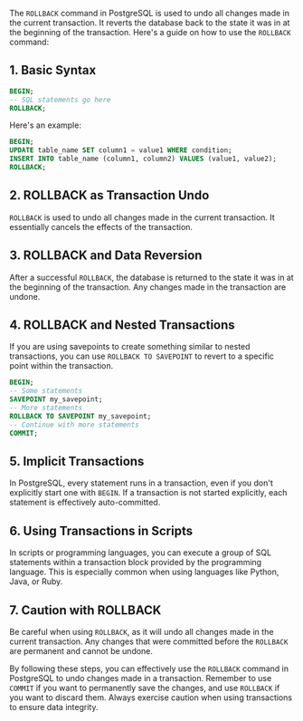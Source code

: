 The `ROLLBACK` command in PostgreSQL is used to undo all changes made in the current transaction. It reverts the database back to the state it was in at the beginning of the transaction. Here's a guide on how to use the `ROLLBACK` command:

## 1. **Basic Syntax**

```sql
BEGIN;
-- SQL statements go here
ROLLBACK;
```

Here's an example:

```sql
BEGIN;
UPDATE table_name SET column1 = value1 WHERE condition;
INSERT INTO table_name (column1, column2) VALUES (value1, value2);
ROLLBACK;
```

## 2. **ROLLBACK as Transaction Undo**

`ROLLBACK` is used to undo all changes made in the current transaction. It essentially cancels the effects of the transaction.

## 3. **ROLLBACK and Data Reversion**

After a successful `ROLLBACK`, the database is returned to the state it was in at the beginning of the transaction. Any changes made in the transaction are undone.

## 4. **ROLLBACK and Nested Transactions**

If you are using savepoints to create something similar to nested transactions, you can use `ROLLBACK TO SAVEPOINT` to revert to a specific point within the transaction.

```sql
BEGIN;
-- Some statements
SAVEPOINT my_savepoint;
-- More statements
ROLLBACK TO SAVEPOINT my_savepoint;
-- Continue with more statements
COMMIT;
```

## 5. **Implicit Transactions**

In PostgreSQL, every statement runs in a transaction, even if you don't explicitly start one with `BEGIN`. If a transaction is not started explicitly, each statement is effectively auto-committed.

## 6. **Using Transactions in Scripts**

In scripts or programming languages, you can execute a group of SQL statements within a transaction block provided by the programming language. This is especially common when using languages like Python, Java, or Ruby.

## 7. **Caution with ROLLBACK**

Be careful when using `ROLLBACK`, as it will undo all changes made in the current transaction. Any changes that were committed before the `ROLLBACK` are permanent and cannot be undone.

By following these steps, you can effectively use the `ROLLBACK` command in PostgreSQL to undo changes made in a transaction. Remember to use `COMMIT` if you want to permanently save the changes, and use `ROLLBACK` if you want to discard them. Always exercise caution when using transactions to ensure data integrity.
